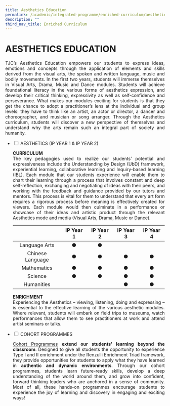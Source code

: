 ```yaml
---
title: Aesthetics Education
permalink: /academic/integrated-programme/enriched-curriculum/aesthetics-education/
description: ""
third_nav_title: Enriched Curriculum
---
```

# AESTHETICS EDUCATION

<p style="text-align: justify;">TJC’s Aesthetics Education empowers our students to express ideas, emotions and concepts through the application of elements and skills derived from the visual arts, the spoken and written language, music and bodily movements. In the first two years, students will immerse themselves in Visual Arts, Drama, Music and Dance modules. Students will achieve foundational literacy in the various forms of aesthetics expression, and develop their critical thinking, expressivity as well as self-confidence and perseverance. What makes our modules exciting for students is that they get the chance to adopt a practitioner’s lens at the individual and group levels: they have to think like an artist, an actor or director, a dancer and choreographer, and musician or song arranger. Through the Aesthetics curriculum, students will discover a new perspective of themselves and understand why the arts remain such an integral part of society and humanity.</p>

<ul class="jekyllcodex_accordion">
  <li>
    <input type="checkbox" id="accordion1">
    <label for="accordion1">AESTHETICS (IP YEAR 1 & IP YEAR 2)</label>
    <div>
			<p style="text-align: justify;"><b>CURRICULUM</b><br>The key pedagogies used to realize our students’ potential and expressiveness include the Understanding by Design (UbD) framework, experiential learning, collaborative learning and Inquiry-based learning (IBL). Each module that our students experience will enable them to chart their learning through a process that involves constant and deep self-reflection, exchanging and negotiating of ideas with their peers, and working with the feedback and guidance provided by our tutors and mentors. This process is vital for them to understand that every art form requires a rigorous process before meaning is effectively created for viewers. Each module would then culminate in a performance or showcase of their ideas and artistic product through the relevant Aesthetics mode and media (Visual Arts, Drama, Music or Dance).
</p>
			<table>
<thead>
<tr>
<th style="text-align: center;">&nbsp;</th>
<th style="text-align: center;">IP Year 1</th>
<th style="text-align: center;">IP Year 2</th>
<th style="text-align: center;">IP Year 3</th>
<th style="text-align: center;">IP Year 4</th>
</tr>
</thead>
<tbody>
<tr>
<td style="text-align: center;">Language Arts</td>
<td style="text-align: center;">●</td>
<td style="text-align: center;">●</td>
<td style="text-align: center;">&nbsp;</td>
<td style="text-align: center;">&nbsp;</td>
</tr>
<tr>
<td style="text-align: center;">Chinese Language</td>
<td style="text-align: center;">●</td>
<td style="text-align: center;">●</td>
<td style="text-align: center;">●</td>
<td style="text-align: center;">●</td>
</tr>
<tr>
<td style="text-align: center;">Mathematics</td>
<td style="text-align: center;">●</td>
<td style="text-align: center;">●</td>
<td style="text-align: center;">●</td>
<td style="text-align: center;">●</td>
</tr>
<tr>
<td style="text-align: center;">Science</td>
<td style="text-align: center;">●</td>
<td style="text-align: center;">●</td>
<td style="text-align: center;">●</td>
<td style="text-align: center;">●</td>
</tr>
<tr>
<td style="text-align: center;">Humanities</td>
<td style="text-align: center;">&nbsp;</td>
<td style="text-align: center;">&nbsp;</td>
<td style="text-align: center;">●</td>
<td style="text-align: center;">●</td>
</tr>
</tbody>
</table>
			<p style="text-align: justify;"><b>ENRICHMENT</b><br>Experiencing the Aesthetics – viewing, listening, doing and expressing – is essential to the effective learning of the various aesthetic modules. Where relevant, students will embark on field trips to museums, watch performances that allow them to see practitioners at work and attend artist seminars or talks.</p>
    </div>
	</li> 
  <li>
    <input type="checkbox" id="accordion2">
    <label for="accordion2">COHORT PROGRAMMES</label>
    <div>
			<p style="text-align: justify;"><a href="/academic/integrated-programme/enriched-curriculum/cohort-programmes">Cohort Programmes</a> <b>extend our students' learning beyond the classroom</b>. Designed to give all students the opportunity to experience Type I and II enrichment under the Renzulli Enrichment Triad framework, they provide opportunities for students to apply what they have learned in <b>authentic and dynamic environments</b>. Through our cohort programmes, students learn future-ready skills, develop a deep understanding of the world around them, and grow into confident, forward-thinking leaders who are anchored in a sense of community. Most of all, these hands-on programmes encourage students to experience the joy of learning and discovery in engaging and exciting ways!</p>
    </div>
	</li> 
	</ul>